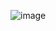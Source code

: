 ![image](https://github.com/brunomastro165/TP3-LAB4-REACT/assets/127962081/9ee7d371-e02b-475b-a27d-5bbea10fc653)
